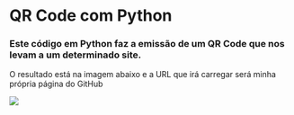 <h1>QR Code com Python</h1>
<h3>Este código em Python faz a emissão de um QR Code que nos levam a um determinado site.</h3>
<p>O resultado está na imagem abaixo e a URL que irá carregar será minha própria página do GitHub</p>
<img src='https://user-images.githubusercontent.com/99451711/192173660-9e8bd2ce-f0c2-4c86-90fb-c9e090e42cc2.png'>
